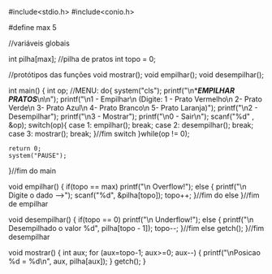 
#include<stdio.h>
#include<conio.h>

#define max 5

//variáveis globais

int pilha[max]; //pilha de pratos
int topo = 0;

//protótipos das funções
void mostrar();
void empilhar();
void desempilhar();

int main()
{
	int op;
	//MENU:
	do{
		system("cls");
		printf("\n****EMPILHAR PRATOS***\n\n");
		printf("\n1 - Empilhar\n (Digite: 1 - Prato Vermelho\n 2- Prato Verde\n 3- Prato Azul\n 4- Prato Branco\n 5- Prato Laranja)");
		printf("\n2 - Desempilhar");
		printf("\n3 - Mostrar");
		printf("\n0 - Sair\n");
		scanf("%d" , &op);
		switch(op){
			case 1:
				empilhar();
				break;
			case 2:
				desempilhar();
				break;
			case 3:
				mostrar();
				break;
		}//fim switch
	}while(op != 0);
	
	return 0;
	system("PAUSE");
}//fim do main

void empilhar()
{
	if(topo == max)
		printf("\n Overflow!");
	else
	{
		printf("\n Digite o dado -->");
		scanf("%d", &pilha[topo]);
		topo++;
	}//fim do else
}//fim de empilhar

void desempilhar()
{
	if(topo == 0)
		printf("\n Underflow!");
	else
	{
		printf("\n Desempilhado o valor %d", pilha[topo - 1]);
		topo--;
	}//fim else
	getch();
}//fim desempilhar

void mostrar()
{
	int aux;
	for (aux=topo-1; aux>=0; aux--)
	{
		printf("\nPosicao %d = %d\n", aux, pilha[aux]);
	}
	getch();
}





